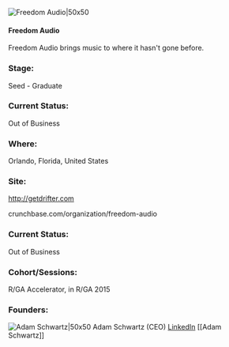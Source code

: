

![Freedom Audio|50x50](https://apimg.techstars.com/connect/images/image_files/5474e6ccb47e606f7e000009/original/FA.png)

#### Freedom Audio
Freedom Audio brings music to where it hasn't gone before.

### Stage: 
Seed - Graduate 

### Current Status: 
Out of Business

### Where:
Orlando, Florida, United States

### Site:
http://getdrifter.com



crunchbase.com/organization/freedom-audio

### Current Status: 
Out of Business

### Cohort/Sessions: 
R/GA Accelerator, in R/GA 2015

### Founders: 

![Adam Schwartz|50x50](https://apimg.techstars.com/connect/images/image_files/5474ab68b47e606f7e000002/original/schwartz.jpg) Adam Schwartz (CEO) [LinkedIn](https://linkedin.com/in/adamrschwartz) [[Adam Schwartz]]


